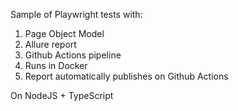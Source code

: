 Sample of Playwright tests with:

1. Page Object Model
2. Allure report
3. Github Actions pipeline
4. Runs in Docker
5. Report automatically publishes on Github Actions

On NodeJS + TypeScript
